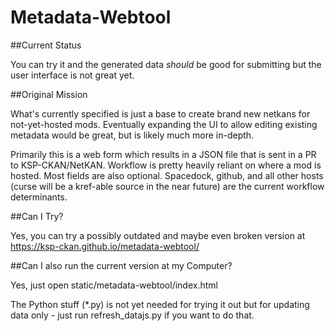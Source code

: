 # Metadata-Webtool


##Current Status

You can try it and the generated data *should* be good for submitting but the user interface is not great yet.


##Original Mission

What's currently specified is just a base to create brand new netkans for not-yet-hosted mods. Eventually expanding the UI to allow editing existing metadata would be great, but is likely much more in-depth.

Primarily this is a web form which results in a JSON file that is sent in a PR to KSP-CKAN/NetKAN. Workflow is pretty heavily reliant on where a mod is hosted. Most fields are also optional.
Spacedock, github, and all other hosts (curse will be a kref-able source in the near future) are the current workflow determinants.


##Can I Try?

Yes, you can try a possibly outdated and maybe even broken version at https://ksp-ckan.github.io/metadata-webtool/


##Can I also run the current version at my Computer?

Yes, just open static/metadata-webtool/index.html

The Python stuff (*.py) is not yet needed for trying it out but for updating data only - just run refresh_datajs.py if you want to do that.
